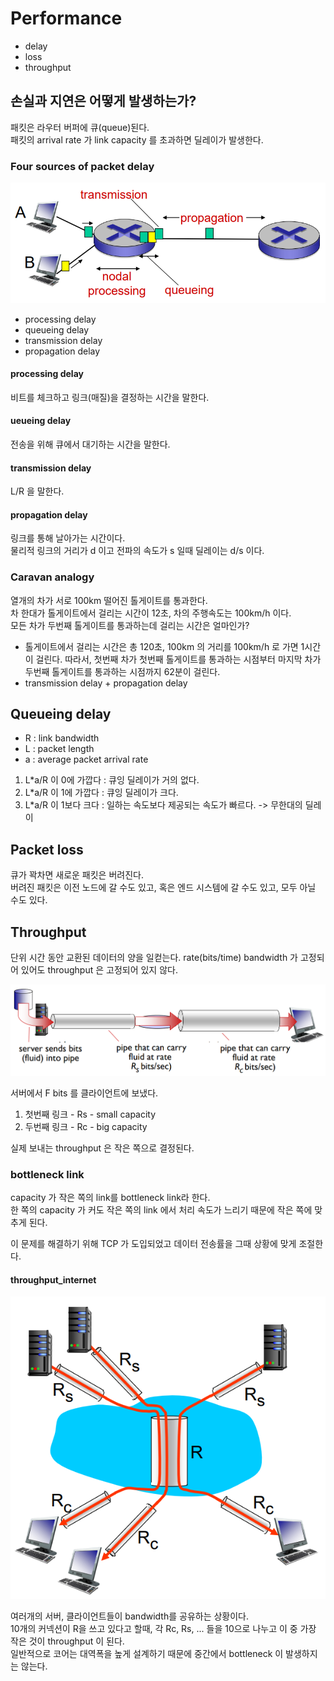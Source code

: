 # Performance

* delay
* loss
* throughput

## 손실과 지연은 어떻게 발생하는가?

패킷은 라우터 버퍼에 큐(queue)된다.  
패킷의 arrival rate 가 link capacity 를 초과하면 딜레이가 발생한다.

### Four sources of packet delay

![packet_delay](../image/packet_delay.png)

* processing delay
* queueing delay
* transmission delay
* propagation delay

#### processing delay

비트를 체크하고 링크(매질)을 결정하는 시간을 말한다.

#### ueueing delay

전송을 위해 큐에서 대기하는 시간을 말한다.

#### transmission delay

L/R 을 말한다.

#### propagation delay 

링크를 통해 날아가는 시간이다.  
물리적 링크의 거리가 d 이고 전파의 속도가 s 일때 딜레이는 d/s 이다.

### Caravan analogy

열개의 차가 서로 100km 떨어진 톨게이트를 통과한다.  
차 한대가 톨게이트에서 걸리는 시간이 12초, 차의 주행속도는 100km/h 이다.  
모든 차가 두번째 톨게이트를 통과하는데 걸리는 시간은 얼마인가?

* 톨게이트에서 걸리는 시간은 총 120초, 100km 의 거리를 100km/h 로 가면 1시간이 걸린다. 따라서, 첫번째 차가 첫번째 톨게이트를 통과하는 시점부터 마지막 차가 두번째 톨게이트를 통과하는 시점까지 62분이 걸린다.
* transmission delay + propagation delay

## Queueing delay

* R : link bandwidth
* L : packet length
* a : average packet arrival rate

1. L*a/R 이 0에 가깝다 : 큐잉 딜레이가 거의 없다.
2. L*a/R 이 1에 가깝다 : 큐잉 딜레이가 크다.
3. L*a/R 이 1보다 크다 : 일하는 속도보다 제공되는 속도가 빠르다. -> 무한대의 딜레이

## Packet loss

큐가 꽉차면 새로운 패킷은 버려진다.  
버려진 패킷은 이전 노드에 갈 수도 있고, 혹은 엔드 시스템에 갈 수도 있고, 모두 아닐 수도 있다.

## Throughput

단위 시간 동안 교환된 데이터의 양을 일컫는다.
rate(bits/time) bandwidth 가 고정되어 있어도 throughput 은 고정되어 있지 않다.

![throughput](../image/throughput.png)

서버에서 F bits 를 클라이언트에 보냈다.  
1. 첫번째 링크 - Rs - small capacity
2. 두번째 링크 - Rc - big capacity

실제 보내는 throughput 은 작은 쪽으로 결정된다.

### bottleneck link

capacity 가 작은 쪽의 link를 bottleneck link라 한다.  
한 쪽의 capacity 가 커도 작은 쪽의 link 에서 처리 속도가 느리기 때문에 작은 쪽에 맞추게 된다.

이 문제를 해결하기 위해 TCP 가 도입되었고 데이터 전송률을 그때 상황에 맞게 조절한다.

#### throughput_internet

![throughput_internet](../image/throughput_internet.png)

여러개의 서버, 클라이언트들이 bandwidth를 공유하는 상황이다.  
10개의 커넥션이 R을 쓰고 있다고 할때, 각 Rc, Rs, ... 들을 10으로 나누고 이 중 가장 작은 것이 throughput 이 된다.  
일반적으로 코어는 대역폭을 높게 설계하기 때문에 중간에서 bottleneck 이 발생하지는 않는다.
